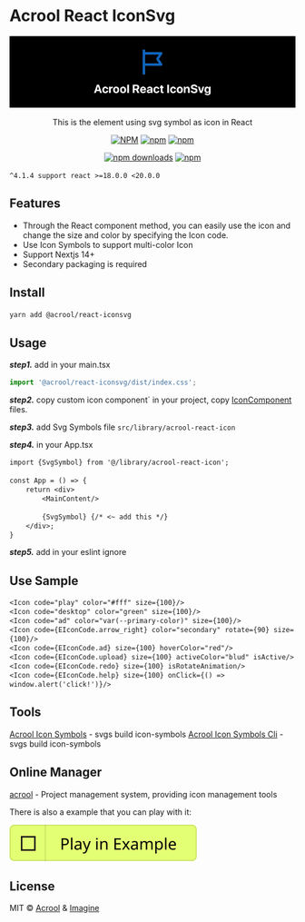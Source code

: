 # Acrool React IconSvg

<a href="https://acrool-react-iconsvg.pages.dev/" title="Acrool React IconSvg - IconSymbols Of React Component Design">
    <img src="https://raw.githubusercontent.com/acrool/acrool-react-iconsvg/main/example/public/og.webp" alt="Acrool React IconSvg Logo"/>
</a>

<p align="center">
   This is the element using svg symbol as icon in React
</p>



<div align="center">

[![NPM](https://img.shields.io/npm/v/@acrool/react-iconsvg.svg?style=for-the-badge)](https://www.npmjs.com/package/@acrool/react-iconsvg)
[![npm](https://img.shields.io/bundlejs/size/@acrool/react-iconsvg?style=for-the-badge)](https://github.com/acrool/react-iconsvg/blob/main/LICENSE)
[![npm](https://img.shields.io/npm/l/@acrool/react-iconsvg?style=for-the-badge)](https://github.com/acrool/acrool-react-iconsvg/blob/main/LICENSE)

[![npm downloads](https://img.shields.io/npm/dm/@acrool/react-iconsvg.svg?style=for-the-badge)](https://www.npmjs.com/package/@acrool/react-iconsvg)
[![npm](https://img.shields.io/npm/dt/@acrool/react-iconsvg.svg?style=for-the-badge)](https://www.npmjs.com/package/@acrool/react-iconsvg)

</div>


`^4.1.4 support react >=18.0.0 <20.0.0`


## Features

- Through the React component method, you can easily use the icon and change the size and color by specifying the Icon code.
- Use Icon Symbols to support multi-color Icon
- Support Nextjs 14+
- Secondary packaging is required



## Install

```bash
yarn add @acrool/react-iconsvg
```

## Usage

***step1.*** add in your main.tsx

```ts
import '@acrool/react-iconsvg/dist/index.css';
```

***step2.*** copy custom icon component` in your project, copy [IconComponent](./example/src/library/acrool-react-icon/Icon.tsx) files.

***step3.*** add Svg Symbols file `src/library/acrool-react-icon`

***step4.*** in your App.tsx

```tsx
import {SvgSymbol} from '@/library/acrool-react-icon';

const App = () => {
    return <div>
        <MainContent/>

        {SvgSymbol} {/* <~ add this */}
    </div>;
}
```

***step5.*** add in your eslint ignore


## Use Sample

```tsx
<Icon code="play" color="#fff" size={100}/>
<Icon code="desktop" color="green" size={100}/>
<Icon code="ad" color="var(--primary-color)" size={100}/>
<Icon code={EIconCode.arrow_right} color="secondary" rotate={90} size={100}/>
<Icon code={EIconCode.ad} size={100} hoverColor="red"/>
<Icon code={EIconCode.upload} size={100} activeColor="blud" isActive/>
<Icon code={EIconCode.redo} size={100} isRotateAnimation/>
<Icon code={EIconCode.help} size={100} onClick={() => window.alert('click!')}/>
```




## Tools
[Acrool Icon Symbols](https://github.com/acrool/acrool-icon-symbols) - svgs build icon-symbols
[Acrool Icon Symbols Cli](https://github.com/acrool/acrool-icon-symbols-cli) - svgs build icon-symbols

## Online Manager
[acrool](https://docs.acrool.com/icon/manage-icon-symbol) - Project management system, providing icon management tools


There is also a example that you can play with it:

[![Play react-editext-example](https://raw.githubusercontent.com/acrool/acrool-react-iconsvg/main/play-in-example-button.svg)](https://acrool-react-iconsvg.pages.dev)


## License

MIT © [Acrool](https://github.com/acrool) & [Imagine](https://github.com/imagine10255)
